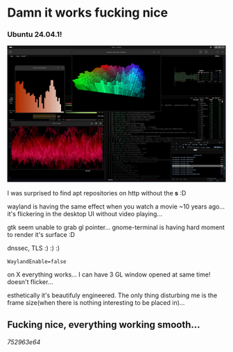 # Damn it works fucking nice 

### Ubuntu 24.04.1!

![OKLM](./img/cool-desktop.png)

I was surprised to find apt repositories on http without the **s** :D

wayland is having the same effect when you watch a movie ~10 years ago... it's flickering in the desktop UI without video playing...

gtk seem unable to grab gl pointer... gnome-terminal is having hard moment to render it's surface :D

dnssec, TLS  :) :) :) 

```
WaylandEnable=false
```

on X everything works... I can have 3 GL window opened at same time! doesn't flicker...

esthetically it's beautifuly engineered. The only thing disturbing me is the frame size(when there is nothing interesting to be placed in)...

## Fucking nice, everything working smooth... 

###### 752963e64

